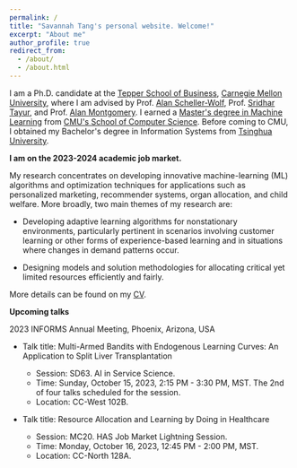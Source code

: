 ```yaml
---
permalink: /
title: "Savannah Tang's personal website. Welcome!"
excerpt: "About me"
author_profile: true
redirect_from: 
  - /about/
  - /about.html
---
```


I am a Ph.D. candidate at the [Tepper School of Business](https://www.cmu.edu/tepper/), [Carnegie Mellon University](https://www.cmu.edu/), where I am advised by Prof. [Alan Scheller-Wolf](https://www.cmu.edu/tepper/faculty-and-research/faculty-by-area/profiles/scheller-wolf-alan.html), Prof. [Sridhar Tayur](https://www.cmu.edu/tepper/faculty-and-research/faculty-by-area/profiles/tayur-sridhar.html), and Prof. [Alan Montgomery](https://www.cmu.edu/tepper/faculty-and-research/faculty-by-area/profiles/montgomery-alan.html). I earned a [Master's degree in Machine Learning](https://www.ml.cmu.edu/academics/machine-learning-masters-curriculum.html) from [CMU's School of Computer Science](https://www.cs.cmu.edu/).  Before coming to CMU, I obtained my Bachelor's degree in Information Systems from [Tsinghua University](https://www.tsinghua.edu.cn/en/index.htm). 

**I am on the 2023-2024 academic job market.**

My research concentrates on developing innovative machine-learning (ML) algorithms and optimization techniques for applications such as personalized marketing, recommender systems, organ allocation, and child welfare. 
More broadly, two main themes of my research are:

* Developing adaptive learning algorithms for nonstationary environments, particularly pertinent in scenarios involving customer learning or other forms of experience-based learning and in situations where changes in demand patterns occur.

* Designing models and solution methodologies for allocating critical yet limited resources efficiently and fairly.

More details can be found on my [CV](../files/Tang_CV_0705.pdf).

**Upcoming talks**

2023 INFORMS Annual Meeting, Phoenix, Arizona, USA

* Talk title: Multi-Armed Bandits with Endogenous Learning Curves: An Application to Split Liver Transplantation
  * Session: SD63. AI in Service Science.
  * Time: Sunday, October 15, 2023, 2:15 PM - 3:30 PM, MST. The 2nd of four talks scheduled for the session.
  * Location: CC-West 102B.

* Talk title: Resource Allocation and Learning by Doing in Healthcare
  * Session: MC20. HAS Job Market Lightning Session.
  * Time: Monday, October 16, 2023, 12:45 PM - 2:00 PM, MST. 
  * Location: CC-North 128A.
